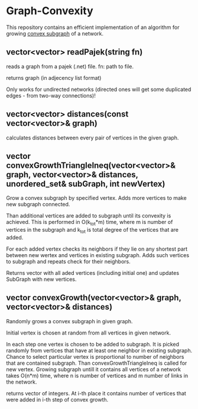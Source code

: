 # Graph-Convexity

This repository contains an efficient implementation of an algorithm for growing [convex subgraph](https://en.wikipedia.org/wiki/Convex_subgraph) of a network.


## vector<vector<int>> readPajek(string fn)
reads a graph from a pajek (.net) file.
fn: path to file.

returns graph (in adjecency list format)

Only works for undirected networks (directed ones will get some duplicated edges - from two-way connections)!

## vector<vector<int>> distances(const vector<vector<int>>& graph)
calculates distances between every pair of vertices in the given graph.

## vector<int> convexGrowthTriangleIneq(vector<vector<int>>& graph, vector<vector<int>>& distances, unordered_set<int>& subGraph, int newVertex)
Grow a convex subgraph by specified vertex. Adds more vertices to make new subgraph connected.

Than additional vertices are added to subgraph until its convexity is achieved. This is performed in O(k<sub>tot</sub>*m) time, where m is number of vertices in the subgraph and k<sub>tot</sub> is total degree of the vertices that are added.

For each added vertex checks its neighbors if they lie on any shortest part between new wertex and vertices
in existing subgraph. Adds such vertices to subgraph and repeats check for their neighbors.

Returns vector with all aded vertices (including initial one) and updates SubGraph with new vertices.

## vector<int> convexGrowth(vector<vector<int>>& graph, vector<vector<int>>& distances)
Randomly grows a convex subgraph in given graph.

Initial vertex is chosen at random from all vertices in given network.

In each step one vertex is chosen to be added to subgraph. It is picked randomly from vertices that have at least one neighbor in existing subgraph.
Chance to select particular vertex is proportional to number of neighbors that are contained subgraph.
Than convexGrowthTriangleIneq is called for new vertex.
Growing subgraph untill it contains all vertices of a network takes O(n*m) time, where n is number of vertices and m number of links in the network.

returns vector of integers. At i-th place it contains number of vertices that were added in i-th step of convex growth.